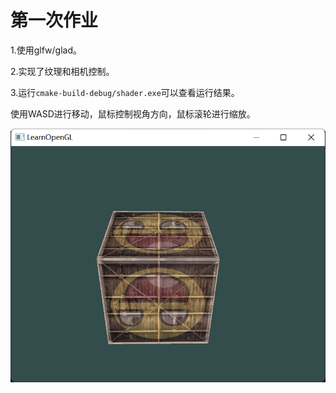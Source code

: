 # 第一次作业

1.使用glfw/glad。

2.实现了纹理和相机控制。

3.运行`cmake-build-debug/shader.exe`可以查看运行结果。

使用WASD进行移动，鼠标控制视角方向，鼠标滚轮进行缩放。

![QQ截图20221229201247](shader2/QQ截图20221229201247.png)
